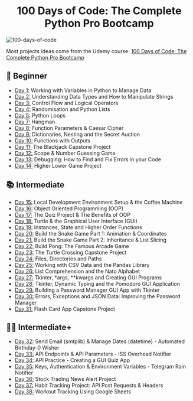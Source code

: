 <h1 align="center">100 Days of Code: The Complete Python Pro Bootcamp
</h1>

![100-days-of-code](https://user-images.githubusercontent.com/98851253/155425637-9ac7250e-52a3-429a-a679-ac619f5ff6ea.gif)

Most projects ideas come from the Udemy course: [100 Days of Code: The Complete Python Pro Bootcamp](https://www.udemy.com/course/100-days-of-code/)

## 🔰 Beginner 
- [Day 1:](day-001) Working with Variables in Python to Manage Data
- [Day 2:](day-002) Understanding Data Types and How to Manipulate Strings
- [Day 3:](day-003) Control Flow and Logical Operators
- [Day 4:](day-004) Randomisation and Python Lists
- [Day 5:](day-005) Python Loops
- [Day 7:](day-007) Hangman
- [Day 8:](day-008) Function Parameters & Caesar Cipher
- [Day 9:](day-009) Dictionaries, Nesting and the Secret Auction
- [Day 10:](day-010) Functions with Outputs
- [Day 11:](day-011) The Blackjack Capstone Project
- [Day 12:](day-012) Scope & Number Guessing Game
- [Day 13:](day-013) Debugging: How to Find and Fix Errors in your Code
- [Day 14:](day-014) Higher Lower Game Project

## 📚 Intermediate
- [Day 15:](day-015) Local Development Environment Setup & the Coffee Machine
- [Day 16:](day-016) Object Oriented Programming (OOP)
- [Day 17:](day-017) The Quiz Project & The Benefits of OOP
- [Day 18:](day-018) Turtle & the Graphical User Interface (GUI)
- [Day 19:](day-019) Instances, State and Higher Order Functions
- [Day 20:](day-020) Build the Snake Game Part 1: Animation & Coordinates
- [Day 21:](day-021) Build the Snake Game Part 2: Inheritance & List Slicing
- [Day 22:](day-022) Build Pong: The Famous Arcade Game
- [Day 23:](day-023) The Turtle Crossing Capstone Project
- [Day 24:](day-024) Files, Directories and Paths
- [Day 25:](day-025) Working with CSV Data and the Pandas Library
- [Day 26:](day-026) List Comprehension and the Nato Alphabet
- [Day 27:](day-027) Tkinter, *args, **kwargs and Creating GUI Programs
- [Day 28:](day-028) Tkinter, Dynamic Typing and the Pomodoro GUI Application
- [Day 29:](day-029) Building a Password Manager GUI App with Tkinter
- [Day 30:](day-030) Errors, Exceptions and JSON Data: Improving the Password Manager
- [Day 31:](day-031) Flash Card App Capstone Project

## 👨‍💻 Intermediate+
- [Day 32:](day-032) Send Email (smtplib) & Manage Dates (datetime) - Automated Birthday-0 Wisher
- [Day 33:](day-033) API Endpoints & API Parameters - ISS Overhead Notifier
- [Day 34:](day-034) API Practice - Creating a GUI Quiz App
- [Day 35:](day-035) Keys, Authentication & Environment Variables - Telegram Rain Notifier
- [Day 36:](day-036) Stock Trading News Alert Project
- [Day 37:](day-037) Habit Tracking Project: API Post Requests & Headers
- [Day 38:](day-038) Workout Tracking Using Google Sheets
